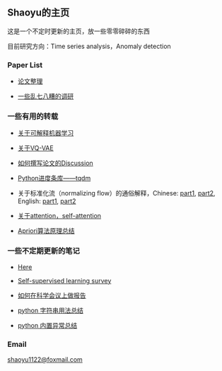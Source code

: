 ## Shaoyu的主页

这是一个不定时更新的主页，放一些零零碎碎的东西

目前研究方向：Time series analysis，Anomaly detection

### Paper List

+ [论文整理](./paperlist.md)

+ [一些乱七八糟的调研](./surveys.md)


### 一些有用的转载

+ [关于可解释机器学习](https://zhpmatrix.github.io/2019/07/19/interpretable-model/)

+ [关于VQ-VAE](https://www.spaces.ac.cn/archives/6760)

+ [如何撰写论文的Discussion](https://mitcommlab.mit.edu/broad/commkit/journal-article-discussion/)

+ [Python进度条库——tqdm](https://www.jianshu.com/p/21cf48be6bf6)

+ 关于标准化流（normalizing flow）的通俗解释，Chinese: [part1](https://www.jianshu.com/p/66393cebe8ba), [part2](https://www.jianshu.com/p/db72c38233f3), English: [part1](https://blog.evjang.com/2018/01/nf2.html), [part2](https://blog.evjang.com/2018/01/nf1.html)

+ [关于attention，self-attention](https://cloud.tencent.com/developer/article/1600550)

+ [Apriori算法原理总结](https://www.cnblogs.com/pinard/p/6293298.html)


### 一些不定期更新的笔记

+ [Here](./notes/notes.md)

+ [Self-supervised learning survey](./notes/self_supervised_learning_survey.md)

+ [如何在科学会议上做报告](./notes/nature.md)

+ [python 字符串用法总结](https://mp.weixin.qq.com/s/dTrW68RjQ6K0nO5CPWUjlA)

+ [python 内置异常总结](https://www.cnblogs.com/nmb-musen/p/10856023.html)


### Email

shaoyu1122@foxmail.com

